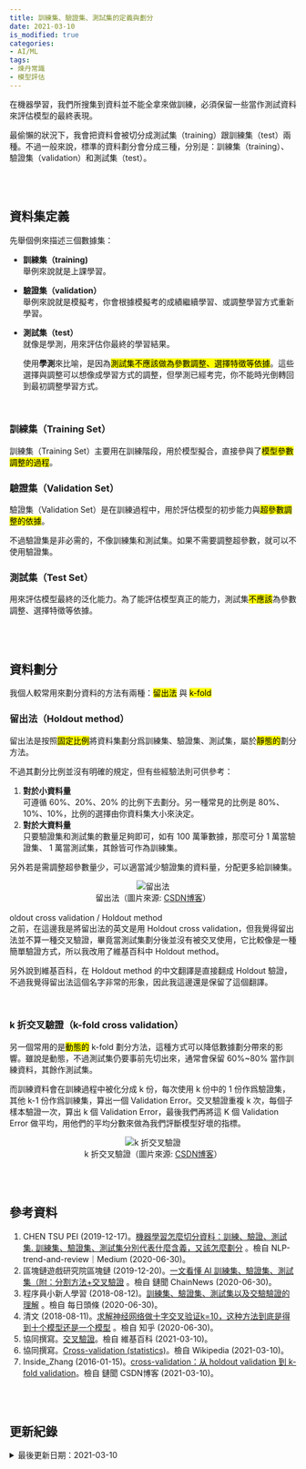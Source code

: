 ```yaml
---
title: 訓練集、驗證集、測試集的定義與劃分
date: 2021-03-10
is_modified: true
categories:
- AI/ML
tags:
- 煉丹常識
- 模型評估
--- 
```

 
在機器學習，我們所搜集到資料並不能全拿來做訓練，必須保留一些當作測試資料來評估模型的最終表現。
  
最偷懶的狀況下，我會把資料會被切分成測試集（training）跟訓練集（test）兩種。不過一般來說，標準的資料劃分會分成三種，分別是：訓練集（training）、驗證集（validation）和測試集（test）。

<!--more-->
<br><br> 

## 資料集定義

先舉個例來描述三個數據集：

- **訓練集（training)**  
    舉例來說就是上課學習。
- **驗證集（validation）**  
    舉例來說就是模擬考，你會根據模擬考的成績繼續學習、或調整學習方式重新學習。
- **測試集（test）**  
    就像是學測，用來評估你最終的學習結果。
    
    使用**學測**來比喻，是因為<mark>測試集不應該做為參數調整、選擇特徵等依據</mark>。這些選擇與調整可以想像成學習方式的調整，但學測已經考完，你不能時光倒轉回到最初調整學習方式。
    
<br> 

### 訓練集（Training Set）

訓練集（Training Set）主要用在訓練階段，用於模型擬合，直接參與了<mark>模型參數調整的過程</mark>。
<br> 

### 驗證集（Validation Set）

驗證集（Validation Set）是在訓練過程中，用於評估模型的初步能力與<mark>超參數調整的依據</mark>。
 
不過驗證集是非必需的，不像訓練集和測試集。如果不需要調整超參數，就可以不使用驗證集。
<br> 

### 測試集（Test Set）

用來評估模型最終的泛化能力。為了能評估模型真正的能力，測試集<mark>不應該</mark>為參數調整、選擇特徵等依據。

<br><br> 

## 資料劃分

我個人較常用來劃分資料的方法有兩種：<mark>留出法</mark> 與 <mark>k-fold</mark>
<br> 

### 留出法（Holdout method）

留出法是按照<mark>固定比例</mark>將資料集劃分爲訓練集、驗證集、測試集，屬於<mark>靜態的</mark>劃分方法。

不過其劃分比例並沒有明確的規定，但有些經驗法則可供參考：

1. **對於小資料量**  
    可遵循 60%、20%、20% 的比例下去劃分。另一種常見的比例是 80%、10%、10%，比例的選擇由你資料集大小來決定。 
2. **對於大資料量**  
    只要驗證集和測試集的數量足夠即可，如有 100 萬筆數據，那麼可分 1 萬當驗證集、 1 萬當測試集，其餘皆可作為訓練集。

另外若是需調整超參數量少，可以適當減少驗證集的資料量，分配更多給訓練集。

<center> <img src="https://i.imgur.com/EzCJTJV.png" alt="留出法"></center>
<center class="imgtext">留出法（圖片來源: <a href="https://blog.csdn.net/lanchunhui/article/details/50522424"  class="imgtext">CSDN博客</a>）</center>

<br>

<div class="alert info">
<div class="head">oldout cross validation / Holdout method</div>
之前，在這邊我是將留出法的英文是用 Holdout cross validation，但我覺得留出法並不算一種交叉驗證，畢竟當測試集劃分後並沒有被交叉使用，它比較像是一種簡單驗證方式，所以我改用了維基百科中 Holdout method。<br>

另外說到維基百科，在 Holdout method 的中文翻譯是直接翻成 Holdout 驗證，不過我覺得留出法這個名字非常的形象，因此我這邊還是保留了這個翻譯。
</div>

<br> 

### k 折交叉驗證（k-fold cross validation）

另一個常用的是<mark>動態的</mark> k-fold 劃分方法，這種方式可以降低數據劃分帶來的影響。雖說是動態，不過測試集仍要事前先切出來，通常會保留 60%~80% 當作訓練資料，其餘作測試集。

而訓練資料會在訓練過程中被化分成 k 份，每次使用 k 份中的 1 份作爲驗證集，其他 k-1 份作爲訓練集，算出一個 Validation Error。交叉驗證重複 k 次，每個子樣本驗證一次，算出 k 個 Validation Error，最後我們再將這 K 個 Validation Error 做平均，用他們的平均分數來做為我們評斷模型好壞的指標。

<center> <img src="https://i.imgur.com/4ubxxws.png" alt="k 折交叉驗證"></center>
<center class="imgtext">k 折交叉驗證（圖片來源: <a href="https://blog.csdn.net/lanchunhui/article/details/50522424"  class="imgtext">CSDN博客</a>）</center>

<br><br> 

## 參考資料 
1. CHEN TSU PEI (2019-12-17)。[機器學習怎麼切分資料：訓練、驗證、測試集. 訓練集、驗證集、測試集分別代表什麼含義，又該怎麼劃分](https://medium.com/nlp-tsupei/%E6%A9%9F%E5%99%A8%E5%AD%B8%E7%BF%92%E6%80%8E%E9%BA%BC%E5%88%87%E5%88%86%E8%B3%87%E6%96%99-%E8%A8%93%E7%B7%B4-%E9%A9%97%E8%AD%89-%E6%B8%AC%E8%A9%A6%E9%9B%86-f5a92576d1aa) 。檢自 NLP-trend-and-review｜Medium (2020-06-30)。
2. 區塊鏈遊戲研究院區塊鏈 (2019-12-20)。[一文看懂 AI 訓練集、驗證集、測試集（附：分割方法+交叉驗證](https://www.chainnews.com/zh-hant/articles/879556443394.htm) 。檢自 鏈聞 ChainNews (2020-06-30)。
3. 程序員小新人學習 (2018-08-12)。[訓練集、驗證集、測試集以及交驗驗證的理解](https://kknews.cc/zh-tw/code/jbm8ray.html) 。檢自 每日頭條 (2020-06-30)。
4. 清文 (2018-08-11)。[求解神经网络做十字交叉验证k=10，这种方法到底是得到十个模型还是一个模型](https://www.zhihu.com/question/29350545/answer/466060995) 。檢自 知乎 (2020-06-30)。
5. 協同撰寫。[交叉驗證](https://zh.wikipedia.org/wiki/%E4%BA%A4%E5%8F%89%E9%A9%97%E8%AD%89)。檢自 維基百科 (2021-03-10)。
6. 協同撰寫。[Cross-validation (statistics)](https://en.wikipedia.org/wiki/Cross-validation_(statistics))。檢自 Wikipedia (2021-03-10)。
7. Inside_Zhang (2016-01-15)。[cross-validation：从 holdout validation 到 k-fold validation](https://blog.csdn.net/lanchunhui/article/details/50522424)。檢自 鏈聞 CSDN博客 (2021-03-10)。


<br><br> 

## 更新紀錄
<details>
  <summary>最後更新日期：2021-03-10</summary>
  <ul class="timestamp">
      <li>2021-03-10 更新：新增圖片、改動留出法英文</li>
    　<li>2020-08-10 發布</li>
    　<li>2020-07-09 完稿</li>
    　<li>2020-06-30 起稿</li>
  </ul>
</details>